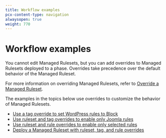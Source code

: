 ```yaml
---
title: Workflow examples
pcx-content-type: navigation
alwaysopen: true
weight: 770
---
```


# Workflow examples

You cannot edit Managed Rulesets, but you can add overrides to Managed Rulesets deployed to a phase. Overrides take precedence over the default behavior of the Managed Ruleset.

For more information on overriding Managed Rulesets, refer to [Override a Managed Ruleset](/managed-rulesets/override-managed-ruleset).

The examples in the topics below use overrides to customize the behavior of Managed Rulesets.

- [Use a tag override to set WordPress rules to Block](/common-use-cases/deploy-cmr-wordpress-block)
- [Use ruleset and tag overrides to enable only Joomla rules](/common-use-cases/deploy-cmr-joomla-only)
- [Use ruleset and rule overrides to enable only selected rules](/common-use-cases/enable-selected-rules)
- [Deploy a Managed Ruleset with ruleset, tag, and rule overrides](/common-use-cases/override-ruleset-tag-rule)